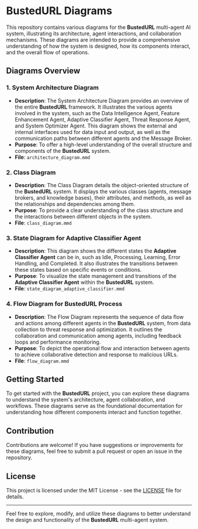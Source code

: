 # BustedURL Diagrams

This repository contains various diagrams for the **BustedURL** multi-agent AI system, illustrating its architecture, agent interactions, and collaboration mechanisms. These diagrams are intended to provide a comprehensive understanding of how the system is designed, how its components interact, and the overall flow of operations.

## Diagrams Overview

### 1. **System Architecture Diagram**

- **Description**: The System Architecture Diagram provides an overview of the entire **BustedURL** framework. It illustrates the various agents involved in the system, such as the Data Intelligence Agent, Feature Enhancement Agent, Adaptive Classifier Agent, Threat Response Agent, and System Optimizer Agent. This diagram shows the external and internal interfaces used for data input and output, as well as the communication paths between different agents and the Message Broker.
- **Purpose**: To offer a high-level understanding of the overall structure and components of the **BustedURL** system.
- **File**: `architecture_diagram.mmd`

### 2. **Class Diagram**

- **Description**: The Class Diagram details the object-oriented structure of the **BustedURL** system. It displays the various classes (agents, message brokers, and knowledge bases), their attributes, and methods, as well as the relationships and dependencies among them.
- **Purpose**: To provide a clear understanding of the class structure and the interactions between different objects in the system.
- **File**: `class_diagram.mmd`

### 3. **State Diagram for Adaptive Classifier Agent**

- **Description**: This diagram shows the different states the **Adaptive Classifier Agent** can be in, such as Idle, Processing, Learning, Error Handling, and Completed. It also illustrates the transitions between these states based on specific events or conditions.
- **Purpose**: To visualize the state management and transitions of the **Adaptive Classifier Agent** within the **BustedURL** system.
- **File**: `state_diagram_adaptive_classifier.mmd`

### 4. **Flow Diagram for BustedURL Process**

- **Description**: The Flow Diagram represents the sequence of data flow and actions among different agents in the **BustedURL** system, from data collection to threat response and optimization. It outlines the collaboration and communication among agents, including feedback loops and performance monitoring.
- **Purpose**: To depict the operational flow and interaction between agents to achieve collaborative detection and response to malicious URLs.
- **File**: `flow_diagram.mmd`

## Getting Started

To get started with the **BustedURL** project, you can explore these diagrams to understand the system's architecture, agent collaboration, and workflows. These diagrams serve as the foundational documentation for understanding how different components interact and function together.

## Contribution

Contributions are welcome! If you have suggestions or improvements for these diagrams, feel free to submit a pull request or open an issue in the repository.

## License

This project is licensed under the MIT License - see the [LICENSE](LICENSE) file for details.

---

Feel free to explore, modify, and utilize these diagrams to better understand the design and functionality of the **BustedURL** multi-agent system.
